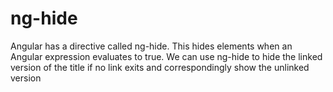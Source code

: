 # ng-hide
Angular has a directive called ng-hide. This hides elements when an Angular expression evaluates to true.
We can use ng-hide to hide the linked version of the title if no link exits and correspondingly show the unlinked version

